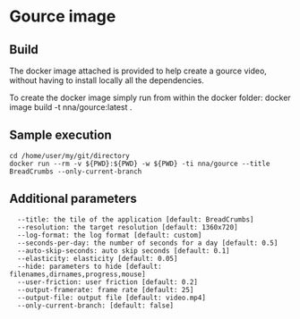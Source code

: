 # Gource image

## Build
The docker image attached is provided to help create a gource video, without having to install locally all the dependencies.

To create the docker image simply run from within the docker folder:
 docker image build -t nna/gource:latest .

## Sample execution
```
cd /home/user/my/git/directory
docker run --rm -v ${PWD}:${PWD} -w ${PWD} -ti nna/gource --title BreadCrumbs --only-current-branch
```

## Additional parameters
```
  --title: the tile of the application [default: BreadCrumbs]
  --resolution: the target resolution [default: 1360x720]
  --log-format: the log format [default: custom]
  --seconds-per-day: the number of seconds for a day [default: 0.5]
  --auto-skip-seconds: auto skip seconds [default: 0.1]
  --elasticity: elasticity [default: 0.05]
  --hide: parameters to hide [default: filenames,dirnames,progress,mouse]
  --user-friction: user friction [default: 0.2]
  --output-framerate: frame rate [default: 25]
  --output-file: output file [default: video.mp4]
  --only-current-branch: [default: false]
```
